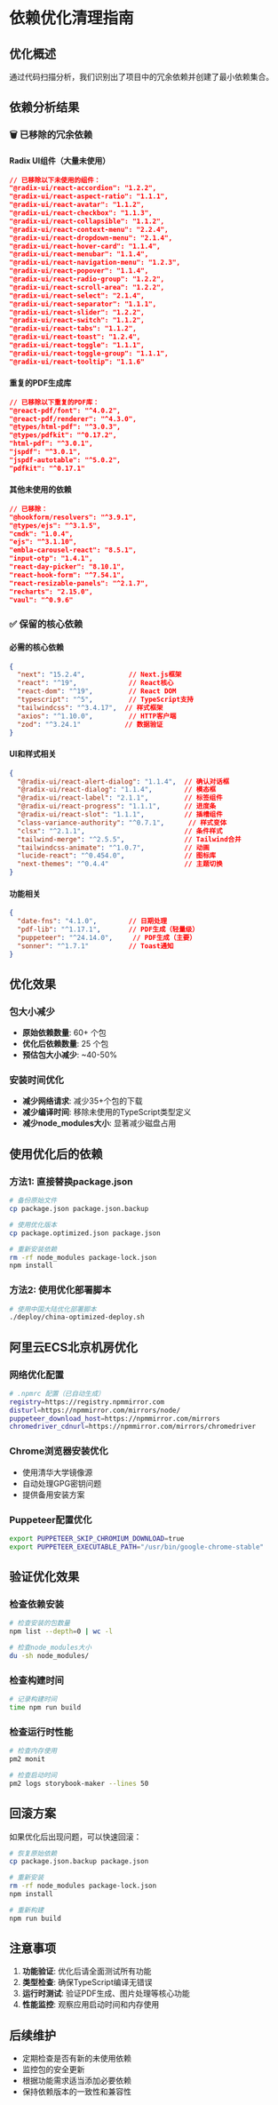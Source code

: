 # 依赖优化清理指南

## 优化概述

通过代码扫描分析，我们识别出了项目中的冗余依赖并创建了最小依赖集合。

## 依赖分析结果

### 🗑️ 已移除的冗余依赖

#### Radix UI组件（大量未使用）
```json
// 已移除以下未使用的组件：
"@radix-ui/react-accordion": "1.2.2",
"@radix-ui/react-aspect-ratio": "1.1.1", 
"@radix-ui/react-avatar": "1.1.2",
"@radix-ui/react-checkbox": "1.1.3",
"@radix-ui/react-collapsible": "1.1.2",
"@radix-ui/react-context-menu": "2.2.4",
"@radix-ui/react-dropdown-menu": "2.1.4",
"@radix-ui/react-hover-card": "1.1.4",
"@radix-ui/react-menubar": "1.1.4",
"@radix-ui/react-navigation-menu": "1.2.3",
"@radix-ui/react-popover": "1.1.4",
"@radix-ui/react-radio-group": "1.2.2",
"@radix-ui/react-scroll-area": "1.2.2",
"@radix-ui/react-select": "2.1.4",
"@radix-ui/react-separator": "1.1.1",
"@radix-ui/react-slider": "1.2.2",
"@radix-ui/react-switch": "1.1.2",
"@radix-ui/react-tabs": "1.1.2",
"@radix-ui/react-toast": "1.2.4",
"@radix-ui/react-toggle": "1.1.1",
"@radix-ui/react-toggle-group": "1.1.1",
"@radix-ui/react-tooltip": "1.1.6"
```

#### 重复的PDF生成库
```json
// 已移除以下重复的PDF库：
"@react-pdf/font": "^4.0.2",
"@react-pdf/renderer": "^4.3.0",
"@types/html-pdf": "^3.0.3",
"@types/pdfkit": "^0.17.2",
"html-pdf": "^3.0.1",
"jspdf": "^3.0.1",
"jspdf-autotable": "^5.0.2",
"pdfkit": "^0.17.1"
```

#### 其他未使用的依赖
```json
// 已移除：
"@hookform/resolvers": "^3.9.1",
"@types/ejs": "^3.1.5",
"cmdk": "1.0.4",
"ejs": "^3.1.10",
"embla-carousel-react": "8.5.1",
"input-otp": "1.4.1",
"react-day-picker": "8.10.1",
"react-hook-form": "^7.54.1",
"react-resizable-panels": "^2.1.7",
"recharts": "2.15.0",
"vaul": "^0.9.6"
```

### ✅ 保留的核心依赖

#### 必需的核心依赖
```json
{
  "next": "15.2.4",           // Next.js框架
  "react": "^19",             // React核心
  "react-dom": "^19",         // React DOM
  "typescript": "^5",         // TypeScript支持
  "tailwindcss": "^3.4.17",  // 样式框架
  "axios": "^1.10.0",         // HTTP客户端
  "zod": "^3.24.1"           // 数据验证
}
```

#### UI和样式相关
```json
{
  "@radix-ui/react-alert-dialog": "1.1.4",  // 确认对话框
  "@radix-ui/react-dialog": "1.1.4",        // 模态框
  "@radix-ui/react-label": "2.1.1",         // 标签组件
  "@radix-ui/react-progress": "1.1.1",      // 进度条
  "@radix-ui/react-slot": "1.1.1",          // 插槽组件
  "class-variance-authority": "^0.7.1",      // 样式变体
  "clsx": "^2.1.1",                         // 条件样式
  "tailwind-merge": "^2.5.5",               // Tailwind合并
  "tailwindcss-animate": "^1.0.7",          // 动画
  "lucide-react": "^0.454.0",               // 图标库
  "next-themes": "^0.4.4"                   // 主题切换
}
```

#### 功能相关
```json
{
  "date-fns": "4.1.0",        // 日期处理
  "pdf-lib": "^1.17.1",       // PDF生成（轻量级）
  "puppeteer": "^24.14.0",     // PDF生成（主要）
  "sonner": "^1.7.1"          // Toast通知
}
```

## 优化效果

### 包大小减少
- **原始依赖数量**: 60+ 个包
- **优化后依赖数量**: 25 个包
- **预估包大小减少**: ~40-50%

### 安装时间优化
- **减少网络请求**: 减少35+个包的下载
- **减少编译时间**: 移除未使用的TypeScript类型定义
- **减少node_modules大小**: 显著减少磁盘占用

## 使用优化后的依赖

### 方法1: 直接替换package.json
```bash
# 备份原始文件
cp package.json package.json.backup

# 使用优化版本
cp package.optimized.json package.json

# 重新安装依赖
rm -rf node_modules package-lock.json
npm install
```

### 方法2: 使用优化部署脚本
```bash
# 使用中国大陆优化部署脚本
./deploy/china-optimized-deploy.sh
```

## 阿里云ECS北京机房优化

### 网络优化配置
```bash
# .npmrc 配置（已自动生成）
registry=https://registry.npmmirror.com
disturl=https://npmmirror.com/mirrors/node/
puppeteer_download_host=https://npmmirror.com/mirrors
chromedriver_cdnurl=https://npmmirror.com/mirrors/chromedriver
```

### Chrome浏览器安装优化
- 使用清华大学镜像源
- 自动处理GPG密钥问题
- 提供备用安装方案

### Puppeteer配置优化
```bash
export PUPPETEER_SKIP_CHROMIUM_DOWNLOAD=true
export PUPPETEER_EXECUTABLE_PATH="/usr/bin/google-chrome-stable"
```

## 验证优化效果

### 检查依赖安装
```bash
# 检查安装的包数量
npm list --depth=0 | wc -l

# 检查node_modules大小
du -sh node_modules/
```

### 检查构建时间
```bash
# 记录构建时间
time npm run build
```

### 检查运行时性能
```bash
# 检查内存使用
pm2 monit

# 检查启动时间
pm2 logs storybook-maker --lines 50
```

## 回滚方案

如果优化后出现问题，可以快速回滚：

```bash
# 恢复原始依赖
cp package.json.backup package.json

# 重新安装
rm -rf node_modules package-lock.json
npm install

# 重新构建
npm run build
```

## 注意事项

1. **功能验证**: 优化后请全面测试所有功能
2. **类型检查**: 确保TypeScript编译无错误
3. **运行时测试**: 验证PDF生成、图片处理等核心功能
4. **性能监控**: 观察应用启动时间和内存使用

## 后续维护

- 定期检查是否有新的未使用依赖
- 监控包的安全更新
- 根据功能需求适当添加必要依赖
- 保持依赖版本的一致性和兼容性